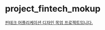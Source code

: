 # project_fintech_mokup

<a href="https://zooioioq.github.io/project_fintech_mokup/"> 핀테크 어플리케이션 디자인 목업 프로젝트입니다. </a>
